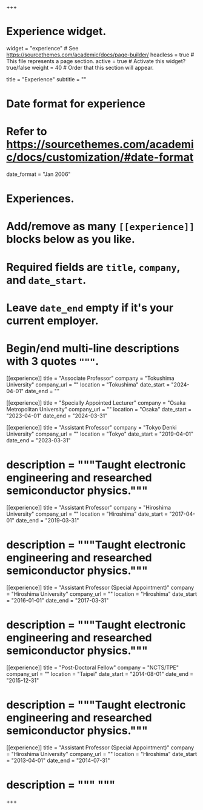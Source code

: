 +++
# Experience widget.
widget = "experience"  # See https://sourcethemes.com/academic/docs/page-builder/
headless = true  # This file represents a page section.
active = true  # Activate this widget? true/false
weight = 40  # Order that this section will appear.

title = "Experience"
subtitle = ""

# Date format for experience
#   Refer to https://sourcethemes.com/academic/docs/customization/#date-format
date_format = "Jan 2006"

# Experiences.
#   Add/remove as many `[[experience]]` blocks below as you like.
#   Required fields are `title`, `company`, and `date_start`.
#   Leave `date_end` empty if it's your current employer.
#   Begin/end multi-line descriptions with 3 quotes `"""`.
[[experience]]
  title = "Associate Professor"
  company = "Tokushima University"
  company_url = ""
  location = "Tokushima"
  date_start = "2024-04-01"
  date_end = ""

[[experience]]
  title = "Specially Appointed Lecturer"
  company = "Osaka Metropolitan University"
  company_url = ""
  location = "Osaka"
  date_start = "2023-04-01"
  date_end = "2024-03-31"

[[experience]]
  title = "Assistant Professor"
  company = "Tokyo Denki University"
  company_url = ""
  location = "Tokyo"
  date_start = "2019-04-01"
  date_end = "2023-03-31"
  # description = """Taught electronic engineering and researched semiconductor physics."""
  

[[experience]]
  title = "Assistant Professor"
  company = "Hiroshima University"
  company_url = ""
  location = "Hiroshima"
  date_start = "2017-04-01"
  date_end = "2019-03-31"
  # description = """Taught electronic engineering and researched semiconductor physics."""
  
[[experience]]
  title = "Assistant Professor (Special Appointment)"
  company = "Hiroshima University"
  company_url = ""
  location = "Hiroshima"
  date_start = "2016-01-01"
  date_end = "2017-03-31"
  # description = """Taught electronic engineering and researched semiconductor physics."""
  
[[experience]]
  title = "Post-Doctoral Fellow"
  company = "NCTS/TPE"
  company_url = ""
  location = "Taipei"
  date_start = "2014-08-01"
  date_end = "2015-12-31"
  # description = """Taught electronic engineering and researched semiconductor physics."""

[[experience]]
  title = "Assistant Professor (Special Appointment)"
  company = "Hiroshima University"
  company_url = ""
  location = "Hiroshima"
  date_start = "2013-04-01"
  date_end = "2014-07-31"
  # description = """ """

+++
